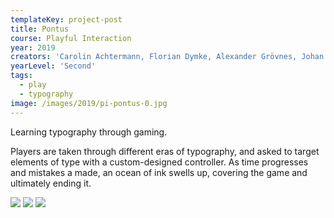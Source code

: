 ```yaml
---
templateKey: project-post
title: Pontus
course: Playful Interaction
year: 2019
creators: 'Carolin Achtermann, Florian Dymke, Alexander Grövnes, Johan Hellgren'
yearLevel: 'Second'
tags:
  - play
  - typography
image: /images/2019/pi-pontus-0.jpg
---
```


Learning typography through gaming.

<MauVideo id="0_1928j0az" />

Players are taken through different eras of typography, and asked to target elements of type with a custom-designed controller. As time progresses and mistakes a made, an ocean of ink swells up, covering the game and ultimately ending it.

<ImageSet>

![](/images/2019/pi-pontus-2.jpg)
![](/images/2019/pi-pontus-1.jpg)
![](/images/2019/pi-pontus-3.jpg)

</ImageSet>

